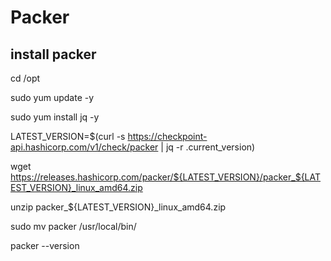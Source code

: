 # Packer

install packer
---------------
cd /opt

sudo yum update -y

sudo yum install jq -y

LATEST_VERSION=$(curl -s https://checkpoint-api.hashicorp.com/v1/check/packer | jq -r .current_version)

wget https://releases.hashicorp.com/packer/${LATEST_VERSION}/packer_${LATEST_VERSION}_linux_amd64.zip

unzip packer_${LATEST_VERSION}_linux_amd64.zip

sudo mv packer /usr/local/bin/

packer --version
